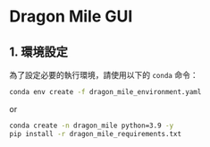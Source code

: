 # Dragon Mile GUI

## 1. 環境設定

為了設定必要的執行環境，請使用以下的 `conda` 命令：

```bash
conda env create -f dragon_mile_environment.yaml
```
or

```bash
conda create -n dragon_mile python=3.9 -y
pip install -r dragon_mile_requirements.txt
```
